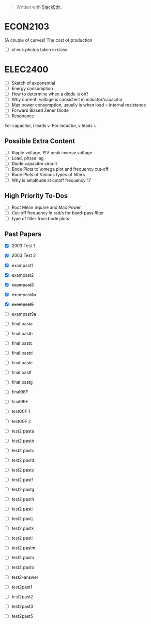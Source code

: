 


> Written with [StackEdit](https://stackedit.io/).


# ECON2103
[A couple of curves] The cost of production

- [ ] check photos taken in class

# ELEC2400
- [ ] Sketch of exponential
- [ ] Energy consumption
- [ ] How to determine when a diode is on?
- [ ] Why current, voltage is consistent in inductor/capacitor
- [ ] Max power consumption, usually is when load = internal resistance
- [ ] Forward Biased Zener Diode
- [ ] Resonance

For capacitor, i leads v. For inductor, v leads i.

## Possible Extra Content
- [ ] Ripple voltage, PIV peak inverse voltage
- [ ] Load, phase lag, 
- [ ] Diode capacitor circuit
- [ ] Bode Plots to \omega plot and frequency cut-off
- [ ] Bode Plots of Various types of filters
- [ ] Why is amplitude at cutoff frequency 17

## High Priority To-Dos
- [ ] Root Mean Square and Max Power
- [ ] Cut-off frequency in rad/s for band-pass filter
- [ ] type of filter from bode plots

## Past Papers
- [x] 2003 Test 1
- [x] 2003 Test 2
- [x] exampast1
- [x] exampast2
- [x] ~~exampast3~~
- [x] ~~exampast4a~~
- [x] ~~exampast5~~
- [ ] exampast9a
- [ ] final pasta
- [ ] final pastb
- [ ] final pastc
- [ ] final pastd
- [ ] final paste
- [ ] final pastf
- [ ] final pastg
- [ ] final98F
- [ ] final99F
- [ ] test00F 1
- [ ] test00F 2
- [ ] test2 pasta
- [ ] test2 pastb
- [ ] test2 pastc
- [ ] test2 pastd
- [ ] test2 paste
- [ ] test2 pastf
- [ ] test2 pastg
- [ ] test2 pasth
- [ ] test2 pasti
- [ ] test2 pastj
- [ ] test2 pastk
- [ ] test2 pastl
- [ ] test2 pastm
- [ ] test2 pastn
- [ ] test2 pasto
- [ ] test2-answer
- [ ] test2past1
- [ ] test2past2
- [ ] test2past3
- [ ] test2past5


<!--stackedit_data:
eyJoaXN0b3J5IjpbMTk4NDIzOTM3NywtMTMyNTMzMjY2NSwyMD
gwNDc0MTIxLC0xNjg4MTAwNjk3LDgyMzU2MjA5MSw3NTIzNTA4
NjMsOTQzMzI3NTU3LDEyMDQzMTIzMzQsLTE0MDAxNjEwNTgsMT
M2NTgxMDMwOSw5NjY3OTY4MzZdfQ==
-->